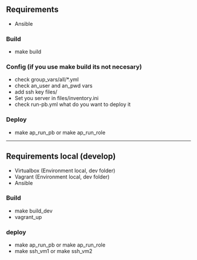 ## Requirements
- Ansible

### Build
- make build

### Config (if you use make build its not necesary)
- check group_vars/all/*.yml
- check an_user and an_pwd vars
- add ssh key files/
- Set you server in files/inventory.ini
- check run-pb.yml what do you want to deploy it

### Deploy
- make ap_run_pb or make ap_run_role

______________
## Requirements local (develop)
- Virtualbox (Environment local, dev folder)
- Vagrant (Environment local, dev folder)
- Ansible
  
### Build
- make build_dev
- vagrant_up

### deploy
- make ap_run_pb or make ap_run_role
- make ssh_vm1 or make ssh_vm2